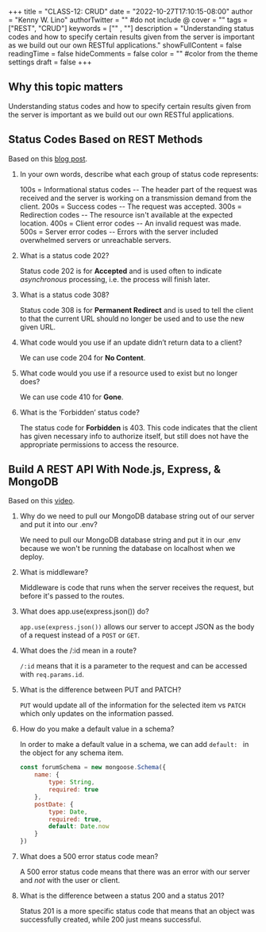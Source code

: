 +++
title = "CLASS-12: CRUD"
date = "2022-10-27T17:10:15-08:00"
author = "Kenny W. Lino"
authorTwitter = "" #do not include @
cover = ""
tags = ["REST", "CRUD"]
keywords = ["" , ""]
description = "Understanding status codes and how to specify certain results given from the server is important as we build out our own RESTful applications."
showFullContent = false
readingTime = false
hideComments = false
color = "" #color from the theme settings
draft = false
+++

## Why this topic matters

Understanding status codes and how to specify certain results given from the server is important as we build out our own RESTful applications.

## Status Codes Based on REST Methods

Based on this [blog post](https://www.moesif.com/blog/technical/api-design/Which-HTTP-Status-Code-To-Use-For-Every-CRUD-App/).

1. In your own words, describe what each group of status code represents:

    100s = Informational status codes -- The header part of the request was received and the server is working on a transmission demand from the client.
    200s = Success codes -- The request was accepted.
    300s = Redirection codes -- The resource isn't available at the expected location.
    400s = Client error codes -- An invalid request was made.
    500s = Server error codes -- Errors with the server included overwhelmed servers or unreachable servers.

2. What is a status code 202?

    Status code 202 is for **Accepted** and is used often to indicate *asynchronous* processing, i.e. the process will finish later.

3. What is a status code 308?

    Status code 308 is for **Permanent Redirect** and is used to tell the client to that the current URL should no longer be used and to use the new given URL.

4. What code would you use if an update didn’t return data to a client?

    We can use code 204 for **No Content**.

5. What code would you use if a resource used to exist but no longer does?

    We can use code 410 for **Gone**.

6. What is the ‘Forbidden’ status code?

    The status code for **Forbidden** is 403. This code indicates that the client has given necessary info to authorize itself, but still does not have the appropriate permissions to access the resource.

## Build A REST API With Node.js, Express, & MongoDB

Based on this [video](https://www.youtube.com/channel/UCFbNIlppjAuEX4znoulh0Cw).

1. Why do we need to pull our MongoDB database string out of our server and put it into our .env?

    We need to pull our MongoDB database string and put it in our .env because we won't be running the database on localhost when we deploy.

2. What is middleware?

    Middleware is code that runs when the server receives the request, but before it's passed to the routes.

3. What does app.use(express.json()) do?

    `app.use(express.json())` allows our server to accept JSON as the body of a request instead of a `POST` or `GET`.

4. What does the /:id mean in a route?

    `/:id` means that it is a parameter to the request and can be accessed with `req.params.id`.

5. What is the difference between PUT and PATCH?

    `PUT` would update all of the information for the selected item vs `PATCH` which only updates on the information passed.

6. How do you make a default value in a schema?

    In order to make a default value in a schema, we can add `default: ` in the object for any schema item.

    ```javascript
    const forumSchema = new mongoose.Schema({
        name: {
            type: String,
            required: true
        },
        postDate: {
            type: Date,
            required: true,
            default: Date.now
        }
    })
    ```

7. What does a 500 error status code mean?

    A 500 error status code means that there was an error with our server and *not* with the user or client.

8. What is the difference between a status 200 and a status 201?

    Status 201 is a more specific status code that means that an object was successfully created, while 200 just means successful.